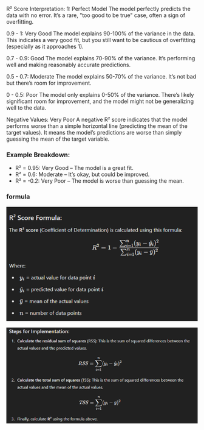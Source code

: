 R² Score Interpretation:
1: Perfect Model
The model perfectly predicts the data with no error. It’s a rare, "too good to be true" case, often a sign of overfitting.

0.9 - 1: Very Good
The model explains 90-100% of the variance in the data. This indicates a very good fit, but you still want to be cautious of overfitting (especially as it approaches 1).

0.7 - 0.9: Good
The model explains 70-90% of the variance. It’s performing well and making reasonably accurate predictions.

0.5 - 0.7: Moderate
The model explains 50-70% of the variance. It’s not bad but there’s room for improvement.

0 - 0.5: Poor
The model only explains 0-50% of the variance. There’s likely significant room for improvement, and the model might not be generalizing well to the data.

Negative Values: Very Poor
A negative R² score indicates that the model performs worse than a simple horizontal line (predicting the mean of the target values). It means the model’s predictions are worse than simply guessing the mean of the target variable.

### Example Breakdown:
* R² = 0.95: Very Good – The model is a great fit.
* R² = 0.6: Moderate – It’s okay, but could be improved.
* R² = -0.2: Very Poor – The model is worse than guessing the mean.

### formula 

![](../../images/image_2025-01-19_203113085.png)

![](../../images/image_2025-01-19_203211075.png)
